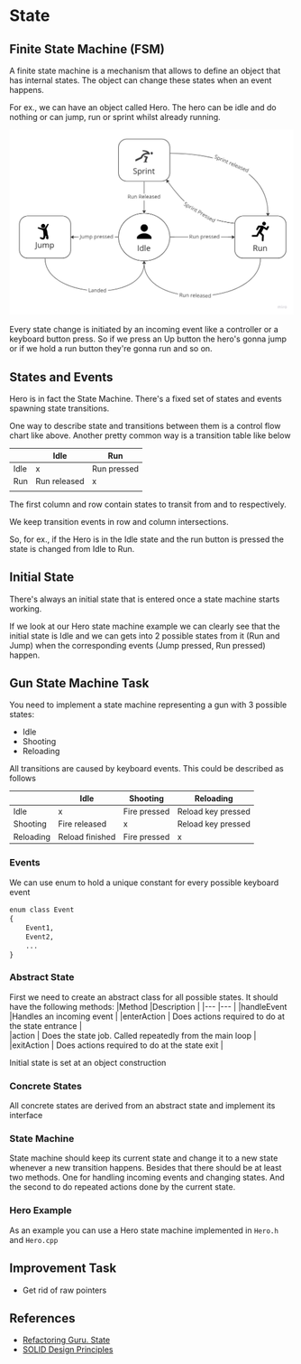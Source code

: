 # State 
## Finite State Machine (FSM)
A finite state machine is a mechanism that allows to define an object that has internal states. The object can change these states when an event happens.

For ex., we can have an object called Hero. The hero can be idle and do nothing or can jump, run or sprint whilst already running. 

![Hero State Machine](State-Machine.jpg "Hero State Machine")

Every state change is initiated by an incoming event like a controller or a keyboard button press.
So if we press an Up button the hero's gonna jump or if we hold a run button they're gonna run and so on.

## States and Events
Hero  is in fact the State Machine.
There's a fixed set of states and events spawning state transitions. 

One way to describe state and transitions between them is a control flow chart like above. Another pretty common way is a transition table like below

|   	|Idle	        | Run  	        |
|---	|---	        |---	        |
|Idle  	|x   	        | Run pressed  	|
|Run   	|Run released   |x   	        |
|   	|   	        |   	        |

The first column and row contain states to transit from and to respectively.

We keep transition events in row and column intersections. 

So, for ex., if the Hero is in the Idle state and the run button is pressed the state is changed from Idle to Run.

## Initial State
There's always an initial state that is entered once a state machine starts working.

If we look at our Hero state machine example we can clearly see that the initial state is Idle and we can gets into 2 possible states from it (Run and Jump) when the corresponding events (Jump pressed, Run pressed) happen.

## Gun State Machine Task
You need to implement a state machine representing a gun with 3 possible states: 
- Idle
- Shooting
- Reloading

All transitions are caused by keyboard events. This could be described as follows

|   	    |Idle	            |Shooting           |Reloading          |
|---	    |---	            |---	            |---                |
|Idle  	    |x   	            |Fire pressed       |Reload key pressed |
|Shooting   |Fire released      |x   	            |Reload key pressed |
|Reloading  |Reload finished    |Fire pressed       |x                  |
### Events
We can use enum to hold a unique constant for every possible keyboard event

```
enum class Event 
{
    Event1,
    Event2,
    ...
}
```
### Abstract State
First we need to create an abstract class for all possible states.
It should have the following methods:
|Method      |Description                                               |
|---         |---                                                       |
|handleEvent |Handles an incoming event                                 |
|enterAction | Does actions required to do at the state entrance        |  
|action      | Does the state job. Called repeatedly from the main loop |
|exitAction  | Does actions required to do at the state exit            |

Initial state is set at an object construction
### Concrete States
All concrete states are derived from an abstract state and implement its interface

### State Machine
State machine should keep its current state and change it to a new state whenever a new transition happens.
Besides that there should be at least two methods. One for handling incoming events and changing states. And the second to do repeated actions done by the current state.

### Hero Example
As an example you can use a Hero state machine implemented in `Hero.h` and `Hero.cpp`

## Improvement Task
- Get rid of raw pointers

## References
- [Refactoring Guru. State](https://refactoring.guru/design-patterns/state)
- [SOLID Design Principles](https://hackernoon.com/10-oop-design-principles-every-programmer-should-know-f187436caf65)